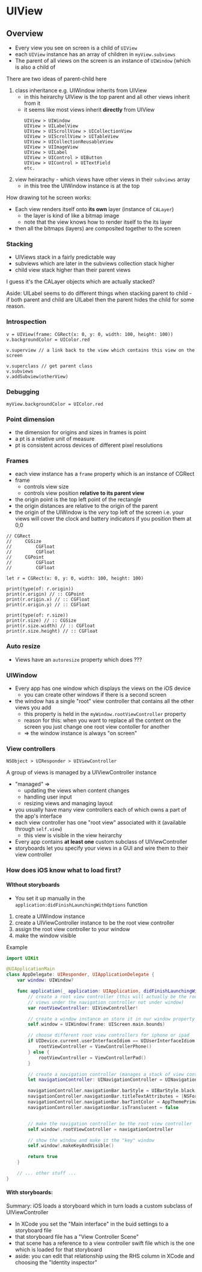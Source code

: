 # UIView

## Overview

- Every view you see on screen is a child of `UIView`
- each `UIView` instance has an array of children in `myView.subviews`
- The parent of all views on the screen is an instance of `UIWindow` (which is
  also a child of

There are two ideas of parent-child here

1. class inheritance e.g. UIWindow inherits from UIView
    - in this heirarchy UIView is the top parent and all other views inherit
      from it
    - it seems like most views inherit **directly** from UIView
        ```
        UIView > UIWindow
        UIView > UILabelView
        UIView > UIScrollView > UICollectionView
        UIView > UIScrollView > UITableView
        UIView > UICollectionReusableView
        UIView > UIImageView
        UIView > UILabel
        UIView > UIControl > UIButton
        UIView > UIControl > UITextField
        etc.
        ```
1. view heirarachy - which views have other views in their `subviews` array
    - in this tree the UIWindow instance is at the top

How drawing tot he screen works:

- Each view renders itself onto **its own** layer (instance of `CALayer`)
    - the layer is kind of like a bitmap image
    - note that the view knows how to render itself to the its layer
- then all the bitmaps (layers) are composited together to the screen

### Stacking

- UIViews stack in a fairly predictable way
- subviews which are later in the subviews collection stack higher
- child view stack higher than their parent views

I guess it's the CALayer objects which are actually stacked?

Aside: UILabel seems to do different things when stacking parent to child - if
both parent and child are UILabel then the parent hides the child for some
reason.

### Introspection

```
v = UIView(frame: CGRect(x: 0, y: 0, width: 100, height: 100))
v.backgroundColor = UIColor.red

v.superview // a link back to the view which contains this view on the screen

v.superclass // get parent class
v.subviews
v.addSubview(otherView)
```

### Debugging

```
myView.backgroundColor = UIColor.red
```

### Point dimension

- the dimension for origins and sizes in frames is point
- a pt is a relative unit of measure
- pt is consistent across devices of different pixel resolutions

### Frames

- each view instance has a `frame` property which is an instance of CGRect
- frame
    - controls view size
    - controls view position **relative to its parent view**
- the origin point is the top left point of the rectangle
- the origin distances are relative to the origin of the parent
- the origin of the UIWindow is the _very_ top left of the screen i.e. your
  views will cover the clock and battery indicators if you position them at 0,0

```
// CGRect
//     CGSize
//         CGFloat
//         CGFloat
//     CGPoint
//         CGFloat
//         CGFloat

let r = CGRect(x: 0, y: 0, width: 100, height: 100)

print(type(of: r.origin))
print(r.origin) // :: CGPoint
print(r.origin.x) // :: CGFloat
print(r.origin.y) // :: CGFloat

print(type(of: r.size))
print(r.size) // :: CGSize
print(r.size.width) // :: CGFloat
print(r.size.height) // :: CGFloat
```

### Auto resize

- Views have an `autoresize` property which does ???

### UIWindow

- Every app has one window which displays the views on the iOS device
    - you can create other windows if there is a second screen
- the window has a single "root" view controller that contains all the other
  views you add
    - this property is held in the `myWindow.rootViewController` property
    - reason for this: when you want to replace all the content on the screen
      you just change one root view contoller for another
    - => the window instance is always "on screen"

### View controllers

```
NSObject > UIResponder > UIViewController
```

A group of views is managed by a UIViewController instance

- "managed" =>
    - updating the views when content changes
    - handling user input
    - resizing views and managing layout
- you usually have many view controllers each of which owns a part of the app's
  interface
- each view controller has one "root view" associated with it (available through
  `self.view`)
    - this view is visible in the view heirarchy
- Every app contains **at least one** custom subclass of UIViewController
- storyboards let you specify your views in a GUI and wire them to their view
  controller

### How does iOS know what to load first?

#### WIthout storyboards

- You set it up manually in the `application:didFinishLaunchingWithOptions`
  function

1. create a UIWindow instance
1. create a UIViewController instance to be the root view controller
1. assign the root view controller to your window
1. make the window visible

Example

```swift
import UIKit

@UIApplicationMain
class AppDelegate: UIResponder, UIApplicationDelegate {
    var window: UIWindow?

    func application(_ application: UIApplication, didFinishLaunchingWithOptions launchOptions: [UIApplicationLaunchOptionsKey: Any]?) -> Bool {
        // create a root view controller (this will actually be the root of the
        // views under the navigation controller not under window)
        var rootViewController: UIViewController!

        // create a window instance an store it in our window property
        self.window = UIWindow(frame: UIScreen.main.bounds)

        // choose different root view controllers for iphone or ipad
        if UIDevice.current.userInterfaceIdiom == UIUserInterfaceIdiom.phone {
            rootViewController = ViewControllerPhone()
        } else {
            rootViewController = ViewControllerPad()
        }

        // create a navigation controller (manages a stack of view controllers) and pass the root controller we created into it
        let navigationController: UINavigationController = UINavigationController.init(rootViewController: rootViewController)

        navigationController.navigationBar.barStyle = UIBarStyle.black;
        navigationController.navigationBar.titleTextAttributes = [NSForegroundColorAttributeName: UIColor.white]
        navigationController.navigationBar.barTintColor = AppThemePrimaryColor;
        navigationController.navigationBar.isTranslucent = false


        // make the navigation controller be the root view controller
        self.window!.rootViewController = navigationController

        // show the window and make it the "key" window
        self.window!.makeKeyAndVisible()

        return true
    }

    // ... other stuff ...
}
```

#### With storyboards:

Summary: iOS loads a storyboard which in turn loads a custom subclass of
UIViewController

- In XCode you set the "Main interface" in the buid settings to a storyboard
  file
- that storyboard file has a "View Controller Scene"
- that scene has a reference to a view controller swift file which is the one
  which is loaded for that storyboard
- aside: you can edit that relationship using the RHS column in XCode and
  choosing the "Identity inspector"
